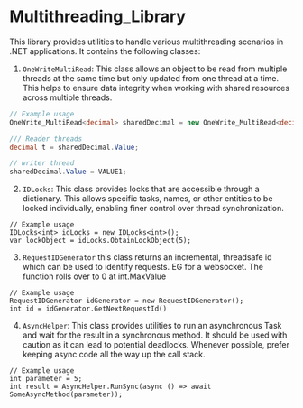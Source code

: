 # Multithreading_Library

This library provides utilities to handle various multithreading scenarios in .NET applications. It contains the following classes:

1. `OneWriteMultiRead`: This class allows an object to be read from multiple threads at the same time but only updated from one thread at a time. This helps to ensure data integrity when working with shared resources across multiple threads.

```csharp
// Example usage
OneWrite_MultiRead<decimal> sharedDecimal = new OneWrite_MultiRead<decimal>(100);

/// Reader threads
decimal t = sharedDecimal.Value;

// writer thread
sharedDecimal.Value = VALUE1;
```

2. `IDLocks`: This class provides locks that are accessible through a dictionary. This allows specific tasks, names, or other entities to be locked individually, enabling finer control over thread synchronization.
```
// Example usage
IDLocks<int> idLocks = new IDLocks<int>();
var lockObject = idLocks.ObtainLockObject(5);
```

3. `RequestIDGenerator` this class returns an incremental, threadsafe id which can be used to identify requests. EG for a websocket. The function rolls over to 0 at int.MaxValue
```
// Example usage
RequestIDGenerator idGenerator = new RequestIDGenerator();
int id = idGenerator.GetNextRequestId()
```

4. `AsyncHelper`: This class provides utilities to run an asynchronous Task and wait for the result in a synchronous method. It should be used with caution as it can lead to potential deadlocks. Whenever possible, prefer keeping async code all the way up the call stack.
```
// Example usage
int parameter = 5;
int result = AsyncHelper.RunSync(async () => await SomeAsyncMethod(parameter));
```
